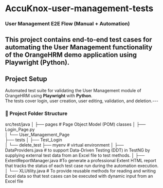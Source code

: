 # AccuKnox-user-management-tests
### User Management E2E Flow (Manual + Automation)
This project contains end-to-end test cases for automating the User Management functionality of the OrangeHRM demo application using **Playwright (Python)**.
---
##  Project Setup 
Automated test suite for validating the User Management module of OrangeHRM using **Playwright** with **Python**.  
The tests cover login, user creation, user editing, validation, and deletion.---
### 📁 Project Folder Structure
src/test/java
│
├── pages         # Page Object Model (POM) classes
│   ├── Login_Page.py               
│   └── User_Management_Page           
├── tests
│   ├── Test_Login                     
│   └──  delete_test 
├── myenv    # virtual environment 
│   ├── DataProviders.java    # to support Data-Driven Testing (DDT) in TestNG by supplying  external test data from an Excel file to test methods.
│   ├── ExtentReportManager.java   #To generate a professional Extent HTML report that tracks the status of each test case run during the automation execution.
│   └──  XLUtility.java      # To provide reusable methods for reading and writing Excel data so that test cases can be executed with dynamic input from an Excel file
```
